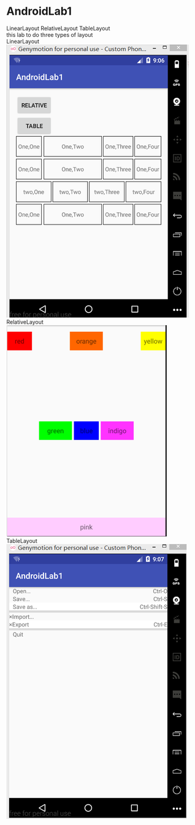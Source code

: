 # AndroidLab1
LinearLayout RelativeLayout TableLayout</br>
this lab to do three types of layout</br>
LinearLayout</br>
![image](https://github.com/xx12138/AndroidLab1/blob/master/app/src/main/res/image/1.png)</br>
RelativeLayout</br>
![image](https://github.com/xx12138/AndroidLab1/blob/master/app/src/main/res/image/2.png)</br>
TableLayout</br>
![image](https://github.com/xx12138/AndroidLab1/blob/master/app/src/main/res/image/3.png)</br>
